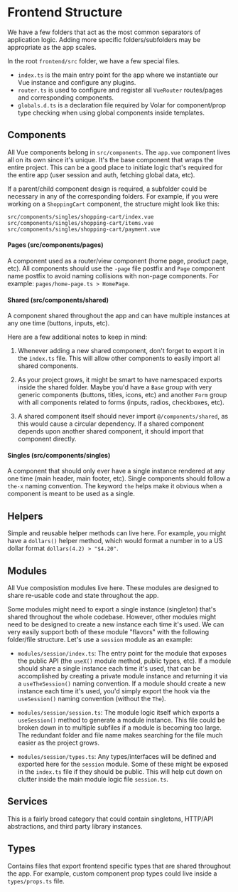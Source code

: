 # Frontend Structure

We have a few folders that act as the most common separators of application logic. Adding more specific folders/subfolders may be appropriate as the app scales.

In the root `frontend/src` folder, we have a few special files.

- `index.ts` is the main entry point for the app where we instantiate our Vue instance and configure any plugins.
- `router.ts` is used to configure and register all `VueRouter` routes/pages and corresponding components.
- `globals.d.ts` is a declaration file required by Volar for component/prop type checking when using global components inside templates.

## Components

All Vue components belong in `src/components`. The `app.vue` component lives all on its own since it's unique. It's the base component that wraps the entire project. This can be a good place to initiate logic that's required for the entire app (user session and auth, fetching global data, etc).

If a parent/child component design is required, a subfolder could be necessary in any of the corresponding folders. For example, if you were working on a `ShoppingCart` component, the structure might look like this:

```
src/components/singles/shopping-cart/index.vue
src/components/singles/shopping-cart/items.vue
src/components/singles/shopping-cart/payment.vue
```

#### Pages (src/components/pages)

A component used as a router/view component (home page, product page, etc). All components should use the `-page` file postfix and `Page` component name postfix to avoid naming collisions with non-page components. For example: `pages/home-page.ts > HomePage`.

#### Shared (src/components/shared)

A component shared throughout the app and can have multiple instances at any one time (buttons, inputs, etc).

Here are a few additional notes to keep in mind:

1. Whenever adding a new shared component, don't forget to export it in the `index.ts` file. This will allow other components to easily import all shared components.

2. As your project grows, it might be smart to have namespaced exports inside the shared folder. Maybe you'd have a `Base` group with very generic components (buttons, titles, icons, etc) and another `Form` group with all components related to forms (inputs, radios, checkboxes, etc).

3. A shared component itself should never import `@/components/shared`, as this would cause a circular dependency. If a shared component depends upon another shared component, it should import that component directly.

#### Singles (src/components/singles)

A component that should only ever have a single instance rendered at any one time (main header, main footer, etc). Single components should follow a `the-x` naming convention. The keyword `the` helps make it obvious when a component is meant to be used as a single.

## Helpers

Simple and reusable helper methods can live here. For example, you might have a `dollars()` helper method, which would format a number in to a US dollar format `dollars(4.2) > "$4.20"`.

## Modules

All Vue composistion modules live here. These modules are designed to share re-usable code and state throughout the app.

Some modules might need to export a single instance (singleton) that's shared throughout the whole codebase. However, other modules might need to be designed to create a new instance each time it's used. We can very easily support both of these module "flavors" with the following folder/file structure. Let's use a `session` module as an example:

- `modules/session/index.ts`: The entry point for the module that exposes the public API (the `useX()` module method, public types, etc). If a module should share a single instance each time it's used, that can be accomplished by creating a private module instance and returning it via a `useTheSession()` naming convention. If a module should create a new instance each time it's used, you'd simply export the hook via the `useSession()` naming convention (without the `The`).

- `modules/session/session.ts`: The module logic itself which exports a `useSession()` method to generate a module instance. This file could be broken down in to multiple subfiles if a module is becoming too large. The redundant folder and file name makes searching for the file much easier as the project grows.

- `modules/session/types.ts`: Any types/interfaces will be defined and exported here for the `session` module. Some of these might be exposed in the `index.ts` file if they should be public. This will help cut down on clutter inside the main module logic file `session.ts`.

## Services

This is a fairly broad category that could contain singletons, HTTP/API abstractions, and third party library instances.

## Types

Contains files that export frontend specific types that are shared throughout the app. For example, custom component prop types could live inside a `types/props.ts` file.
